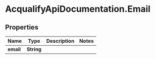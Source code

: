 # AcqualifyApiDocumentation.Email

## Properties
Name | Type | Description | Notes
------------ | ------------- | ------------- | -------------
**email** | **String** |  | 

